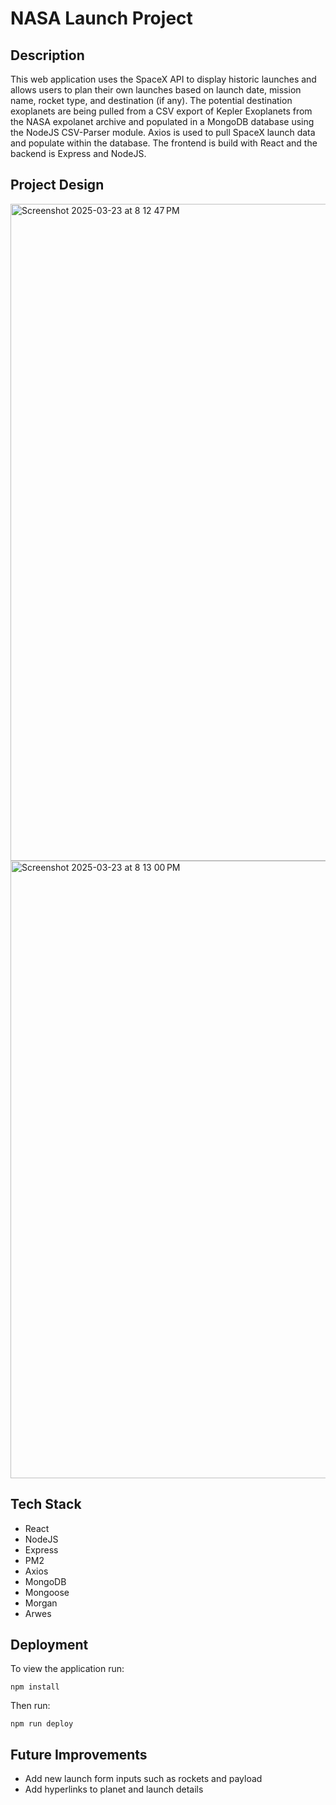 # NASA Launch Project

## Description

This web application uses the SpaceX API to display historic launches and allows users to plan their own launches based on launch date, mission name, rocket type, and destination (if any). The potential destination exoplanets are being pulled from a CSV export of Kepler Exoplanets from the NASA expolanet archive and populated in a MongoDB database using the NodeJS CSV-Parser module. Axios is used to pull SpaceX launch data and populate within the database. The frontend is build with React and the backend is Express and NodeJS.

## Project Design

<img width="1051" alt="Screenshot 2025-03-23 at 8 12 47 PM" src="https://github.com/user-attachments/assets/36551373-abbe-4e74-9c32-bb6535b5b60e" />
<img width="988" alt="Screenshot 2025-03-23 at 8 13 00 PM" src="https://github.com/user-attachments/assets/3e349379-90b7-44af-8d86-874e438e9b58" />


## Tech Stack

- React
- NodeJS
- Express
- PM2
- Axios
- MongoDB
- Mongoose
- Morgan
- Arwes

## Deployment

To view the application run:

<code>npm install</code>


Then run:

<code>npm run deploy</code>
  
## Future Improvements

- Add new launch form inputs such as rockets and payload
- Add hyperlinks to planet and launch details
